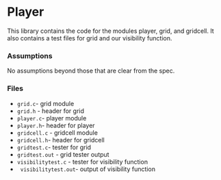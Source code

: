 # Player

This library contains the code for the modules player, grid, and gridcell. It also contains a test files for grid and our visibility function.

### Assumptions

No assumptions beyond those that are clear from the spec.

### Files

* `grid.c`- grid module
* `grid.h` - header for grid
* `player.c`- player module
* `player.h`- header for player
* `gridcell.c` - gridcell module
*  `gridcell.h`- header for gridcell
*  `gridtest.c`- tester for grid
*  `gridtest.out` - grid tester output
*  `visibilitytest.c` - tester for visibility function
* ` visibilitytest.out`- output of visibility function
